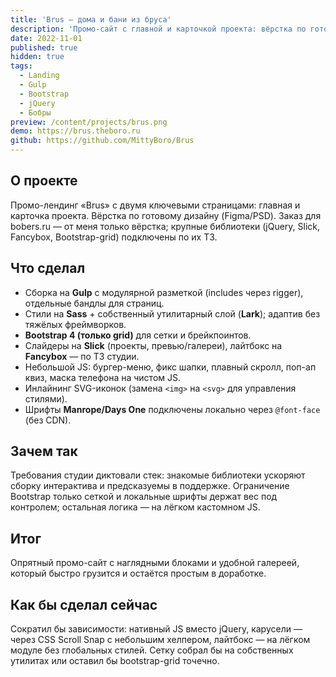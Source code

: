 ```yaml
---
title: 'Brus — дома и бани из бруса'
description: 'Промо-сайт с главной и карточкой проекта: вёрстка по готовому дизайну; jQuery/Slick/Fancybox — по ТЗ заказчика.'
date: 2022-11-01
published: true
hidden: true
tags:
  - Landing
  - Gulp
  - Bootstrap
  - jQuery
  - Бобры
preview: /content/projects/brus.png
demo: https://brus.theboro.ru
github: https://github.com/MittyBoro/Brus
---
```


## О проекте

Промо-лендинг «Brus» с двумя ключевыми страницами: главная и карточка проекта. Вёрстка по готовому дизайну (Figma/PSD). Заказ для bobers.ru — от меня только вёрстка; крупные библиотеки (jQuery, Slick, Fancybox, Bootstrap-grid) подключены по их ТЗ.

## Что сделал

- Сборка на **Gulp** с модулярной разметкой (includes через rigger), отдельные бандлы для страниц.
- Стили на **Sass** + собственный утилитарный слой (**Lark**); адаптив без тяжёлых фреймворков.
- **Bootstrap 4 (только grid)** для сетки и брейкпоинтов.
- Слайдеры на **Slick** (проекты, превью/галереи), лайтбокс на **Fancybox** — по ТЗ студии.
- Небольшой JS: бургер-меню, фикс шапки, плавный скролл, поп-ап квиз, маска телефона на чистом JS.
- Инлайнинг SVG-иконок (замена `<img>` на `<svg>` для управления стилями).
- Шрифты **Manrope/Days One** подключены локально через `@font-face` (без CDN).

## Зачем так

Требования студии диктовали стек: знакомые библиотеки ускоряют сборку интерактива и предсказуемы в поддержке. Ограничение Bootstrap только сеткой и локальные шрифты держат вес под контролем; остальная логика — на лёгком кастомном JS.

## Итог

Опрятный промо-сайт с наглядными блоками и удобной галереей, который быстро грузится и остаётся простым в доработке.

## Как бы сделал сейчас

Сократил бы зависимости: нативный JS вместо jQuery, карусели — через CSS Scroll Snap с небольшим хелпером, лайтбокс — на лёгком модуле без глобальных стилей. Сетку собрал бы на собственных утилитах или оставил бы bootstrap-grid точечно.
